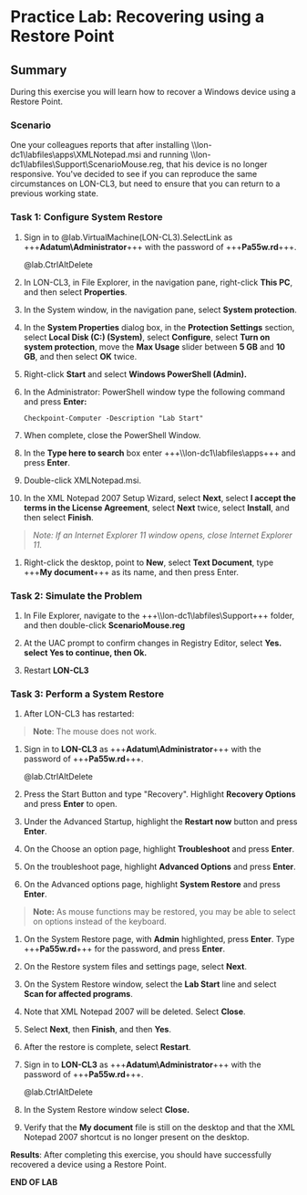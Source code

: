 # Practice Lab: Recovering using a Restore Point

## Summary

During this exercise you will learn how to recover a Windows device using a
Restore Point.

### Scenario

One your colleagues reports that after installing
\\\\lon-dc1\\labfiles\\apps\\XMLNotepad.msi and running \\\\lon-dc1\\labfiles\\Support\\ScenarioMouse.reg,
that his device is no longer responsive. You've decided to see if you can
reproduce the same circumstances on LON-CL3, but need to ensure that you can
return to a previous working state.

 

### Task 1: Configure System Restore

1.  Sign in to @lab.VirtualMachine(LON-CL3).SelectLink as +++**Adatum\\Administrator**+++ with the password of
    +++**Pa55w.rd**+++.

    @lab.CtrlAltDelete

2.  In LON-CL3, in File Explorer, in the navigation pane, right-click **This
    PC**, and then select **Properties**.

3.  In the System window, in the navigation pane, select **System protection**.

4.  In the **System Properties** dialog box, in the **Protection Settings**
    section, select **Local Disk (C:) (System)**, select **Configure**, select
    **Turn on system protection**, move the **Max Usage** slider between **5
    GB** and **10 GB**, and then select **OK** twice.

5.  Right-click **Start** and select **Windows PowerShell (Admin).**

6.  In the Administrator: PowerShell window type the following command and press
    **Enter:**

    ```
    Checkpoint-Computer -Description "Lab Start"
    ```

1.  When complete, close the PowerShell Window.

2.  In the **Type here to search** box enter
    +++\\\\lon-dc1\\labfiles\\apps+++ and press
    **Enter**.

3.  Double-click XMLNotepad.msi.

4.  In the XML Notepad 2007 Setup Wizard, select **Next**, select **I accept the
    terms in the License Agreement**, select **Next** twice, select **Install**,
    and then select **Finish**.

>   *Note: If an Internet Explorer 11 window opens, close Internet Explorer 11.*

1.  Right-click the desktop, point to **New**, select **Text Document**, type
    +++**My document**+++ as its name, and then press Enter.

 

### Task 2: Simulate the Problem

1.  In File Explorer, navigate to the
    +++\\\\lon-dc1\\labfiles\\Support+++ folder,
    and then double-click **ScenarioMouse.reg**

2.  At the UAC prompt to confirm changes in Registry Editor, select **Yes.
    select Yes to continue, then Ok.**

3.  Restart **LON-CL3**

 

### Task 3: Perform a System Restore

1.  After LON-CL3 has restarted:

>   **Note**: The mouse does not work.

1.  Sign in to **LON-CL3** as +++**Adatum\\Administrator**+++ with the password of
    +++**Pa55w.rd**+++.

    @lab.CtrlAltDelete

2.  Press the Start Button and type "Recovery". Highlight **Recovery Options**
    and press **Enter** to open.

3.  Under the Advanced Startup, highlight the **Restart now** button and press
    **Enter**.

4.  On the Choose an option page, highlight **Troubleshoot** and press
    **Enter**.

5.  On the troubleshoot page, highlight **Advanced Options** and press
    **Enter**.

6.  On the Advanced options page, highlight **System Restore** and press
    **Enter**.

>   **Note:** As mouse functions may be restored, you may be able to select on
>   options instead of the keyboard.

1.  On the System Restore page, with **Admin** highlighted, press **Enter**.
    Type +++**Pa55w.rd**+++ for the password, and press **Enter**.

2.  On the Restore system files and settings page, select **Next**.

3.  On the System Restore window, select the **Lab Start** line and select
    **Scan for affected programs**.

4.  Note that XML Notepad 2007 will be deleted. Select **Close**.

5.  Select **Next**, then **Finish**, and then **Yes**.

6.  After the restore is complete, select **Restart**.

7.  Sign in to **LON-CL3** as +++**Adatum\\Administrator**+++ with the password of
    +++**Pa55w.rd**+++.

    @lab.CtrlAltDelete

8.  In the System Restore window select **Close.**

9.  Verify that the **My document** file is still on the desktop and that the
    XML Notepad 2007 shortcut is no longer present on the desktop.

 

**Results**: After completing this exercise, you should have successfully
recovered a device using a Restore Point.

**END OF LAB**
